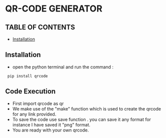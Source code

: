 # QR-CODE GENERATOR

## TABLE OF CONTENTS
* [Installation](#installation)
## Installation
* open the python terminal and run the command :
 ```
  pip install qrcode
  ```
## Code Execution
* First import qrcode as qr
* We make use of the "make" function which is used to create the qrcode for any link provided.
* To save the code use save function . you can save it any format for instance I have saved it "png" format.
* You are ready with your own qrcode.

